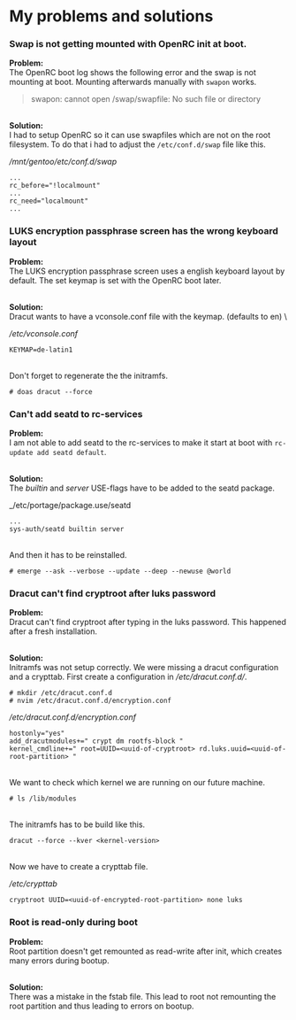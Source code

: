 # My problems and solutions
### Swap is not getting mounted with OpenRC init at boot.
**Problem:** \
The OpenRC boot log shows the following error and the swap is not mounting at boot. Mounting afterwards manually with `swapon` works.
> swapon: cannot open /swap/swapfile: No such file or directory 

\
**Solution:** \
I had to setup OpenRC so it can use swapfiles which are not on the root filesystem. To do that i had to adjust the `/etc/conf.d/swap` file like this.

_/mnt/gentoo/etc/conf.d/swap_
```
...
rc_before="!localmount"
...
rc_need="localmount"
...
```

### LUKS encryption passphrase screen has the wrong keyboard layout
**Problem:** \
The LUKS encryption passphrase screen uses a english keyboard layout by default. The set keymap is set with the OpenRC boot later.

\
**Solution:** \
Dracut wants to have a vconsole.conf file with the keymap. (defaults to en) \

_/etc/vconsole.conf_
```
KEYMAP=de-latin1
```
\
Don't forget to regenerate the the initramfs.
```
# doas dracut --force
```

### Can't add seatd to rc-services
**Problem:** \
I am not able to add seatd to the rc-services to make it start at boot with `rc-update add seatd default`.

\
**Solution:** \
The _builtin_ and _server_ USE-flags have to be added to the seatd package.

_/etc/portage/package.use/seatd
```
...
sys-auth/seatd builtin server
```
\
And then it has to be reinstalled.
```
# emerge --ask --verbose --update --deep --newuse @world
```

### Dracut can't find cryptroot after luks password
**Problem:** \
Dracut can't find cryptroot after typing in the luks password. This happened after a fresh installation.

\
**Solution:** \
Initramfs was not setup correctly. We were missing a dracut configuration and a crypttab.
First create a configuration in _/etc/dracut.conf.d/_.
```
# mkdir /etc/dracut.conf.d
# nvim /etc/dracut.conf.d/encryption.conf
```

_/etc/dracut.conf.d/encryption.conf_
```
hostonly="yes"
add_dracutmodules+=" crypt dm rootfs-block "
kernel_cmdline+=" root=UUID=<uuid-of-cryptroot> rd.luks.uuid=<uuid-of-root-partition> "
```
\
We want to check which kernel we are running on our future machine.
```
# ls /lib/modules
```
\
The initramfs has to be build like this.
````
dracut --force --kver <kernel-version>
````
\
Now we have to create a crypttab file.

_/etc/crypttab_
```
cryptroot UUID=<uuid-of-encrypted-root-partition> none luks
```

### Root is read-only during boot
**Problem:** \
Root partition doesn't get remounted as read-write after init, which creates many errors during bootup.

\
**Solution:** \
There was a mistake in the fstab file. This lead to root not remounting the root partition and thus leading to errors on bootup.
